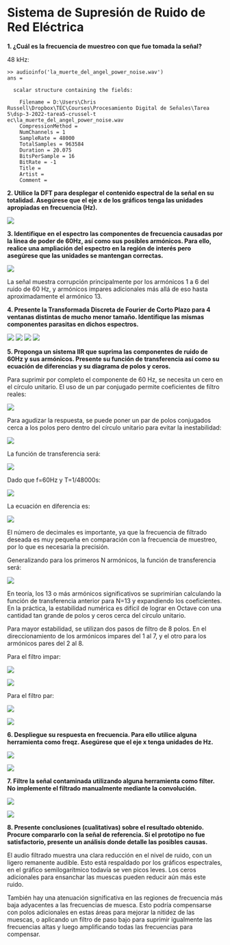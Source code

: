 # Sistema de Supresión de Ruido de Red Eléctrica

**1.	¿Cuál es la frecuencia de muestreo con que fue tomada la señal?**

48 kHz:
```
>> audioinfo('la_muerte_del_angel_power_noise.wav')
ans =

  scalar structure containing the fields:

    Filename = D:\Users\Chris Russell\Dropbox\TEC\Courses\Procesamiento Digital de Señales\Tarea 5\dsp-3-2022-tarea5-crussel-t
ec\la_muerte_del_angel_power_noise.wav
    CompressionMethod =
    NumChannels = 1
    SampleRate = 48000
    TotalSamples = 963584
    Duration = 20.075
    BitsPerSample = 16
    BitRate = -1
    Title =
    Artist =
    Comment =
```

**2.	Utilice la DFT para desplegar el contenido espectral de la señal en su totalidad. Asegúrese que el eje x de los gráficos tenga las unidades apropiadas en frecuencia (Hz).**

![](figure1.png)

**3.	Identifique en el espectro las componentes de frecuencia causadas por la línea de poder de 60Hz, así como sus posibles armónicos. Para ello, realice una ampliación del espectro en la región de interés pero asegúrese que las unidades se mantengan correctas.**

![](figure2.png)

La señal muestra corrupción principalmente por los armónicos 1 a 6 del ruido de 60 Hz, y armónicos impares adicionales más allá de eso hasta aproximadamente el armónico 13.

**4.	Presente la Transformada Discreta de Fourier de Corto Plazo para 4 ventanas distintas de mucho menor tamaño. Identifique las mismas componentes parasitas en dichos espectros.**

![](figure3.png)
![](figure4.png)
![](figure5.png)
![](figure6.png)

**5.	Proponga un sistema IIR que suprima las componentes de ruido de 60Hz y sus armónicos. Presente su función de transferencia así como su ecuación de diferencias y su diagrama de polos y ceros.**

Para suprimir por completo el componente de 60 Hz, se necesita un cero en el círculo unitario. El uso de un par conjugado permite coeficientes de filtro reales:

![](eq1.png)

Para agudizar la respuesta, se puede poner un par de polos conjugados cerca a los polos pero dentro del círculo unitario para evitar la inestabilidad:

![](eq2.png)

La función de transferencia será:

![](eq3.png)

Dado que f=60Hz y T=1/48000s:

![](eq4.png)

La ecuación en diferencia es:

![](eq5.png)

El número de decimales es importante, ya que la frecuencia de filtrado deseada es muy pequeña en comparación con la frecuencia de muestreo, por lo que es necesaria la precisión.

Generalizando para los primeros N armónicos, la función de transferencia será:

![](eq6.png)

En teoría, los 13 o más armónicos significativos se suprimirían calculando la función de transferencia anterior para N=13 y expandiendo los coeficientes. En la práctica, la estabilidad numérica es difícil de lograr en Octave con una cantidad tan grande de polos y ceros cerca del círculo unitario.

Para mayor estabilidad, se utilizan dos pasos de filtro de 8 polos. En el direccionamiento de los armónicos impares del 1 al 7, y el otro para los armónicos pares del 2 al 8.

Para el filtro impar:

![](eq7.png)

![](figure7.png)

Para el filtro par:

![](eq8.png)

![](figure8.png)

**6.	Despliegue su respuesta en frecuencia. Para ello utilice alguna herramienta como freqz. Asegúrese que el eje x tenga unidades de Hz.**

![](figure9.png)

![](figure10.png)

**7.	Filtre la señal contaminada utilizando alguna herramienta como filter. No implemente el filtrado manualmente mediante la convolución.**

![](figure11.png)

![](figure12.png)

**8.	Presente conclusiones (cualitativas) sobre el resultado obtenido. Procure compararlo con la señal de referencia. Si el prototipo no fue satisfactorio, presente un análisis donde detalle las posibles causas.**

El audio filtrado muestra una clara reducción en el nivel de ruido, con un ligero remanente audible. Esto está respaldado por los gráficos espectrales, en el gráfico semilogarítmico todavía se ven picos leves. Los ceros adicionales para ensanchar las muescas pueden reducir aún más este ruido.

También hay una atenuación significativa en las regiones de frecuencia más baja adyacentes a las frecuencias de muesca. Esto podría compensarse con polos adicionales en estas áreas para mejorar la nitidez de las muescas, o aplicando un filtro de paso bajo para suprimir igualmente las frecuencias altas y luego amplificando todas las frecuencias para compensar.